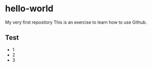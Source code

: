 # hello-world

My very first repository
This is an exercise to learn how to use Github.
## Test
* 1 
* 2
* 3

